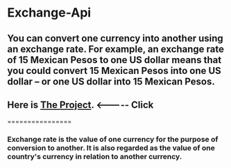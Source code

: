 # Exchange-Api

## You can convert one currency into another using an exchange rate. For example, an exchange rate of 15 Mexican Pesos to one US dollar means that you could convert 15 Mexican Pesos into one US dollar – or one US dollar into 15 Mexican Pesos.

## Here is [The Project](exchange-api.netlify.app). <----- Click

================

### Exchange rate is the value of one currency for the purpose of conversion to another. It is also regarded as the value of one country's currency in relation to another currency.
